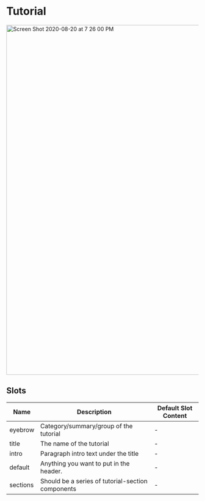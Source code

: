 # Tutorial

<img width="915" alt="Screen Shot 2020-08-20 at 7 26 00 PM" src="https://user-images.githubusercontent.com/611996/90838647-03776580-e31b-11ea-8e27-00bdcb700dbe.png">

## Slots

<!-- @vuese:Tutorial:slots:start -->
|Name|Description|Default Slot Content|
|---|---|---|
|eyebrow|Category/summary/group of the tutorial|-|
|title|The name of the tutorial|-|
|intro|Paragraph intro text under the title|-|
|default|Anything you want to put in the header.|-|
|sections|Should be a series of tutorial-section components|-|

<!-- @vuese:Tutorial:slots:end -->



